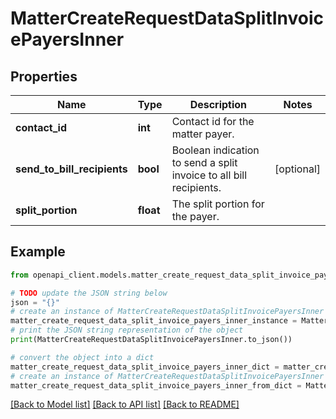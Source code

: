 # MatterCreateRequestDataSplitInvoicePayersInner


## Properties

Name | Type | Description | Notes
------------ | ------------- | ------------- | -------------
**contact_id** | **int** | Contact id for the matter payer. | 
**send_to_bill_recipients** | **bool** | Boolean indication to send a split invoice to all bill recipients. | [optional] 
**split_portion** | **float** | The split portion for the payer. | 

## Example

```python
from openapi_client.models.matter_create_request_data_split_invoice_payers_inner import MatterCreateRequestDataSplitInvoicePayersInner

# TODO update the JSON string below
json = "{}"
# create an instance of MatterCreateRequestDataSplitInvoicePayersInner from a JSON string
matter_create_request_data_split_invoice_payers_inner_instance = MatterCreateRequestDataSplitInvoicePayersInner.from_json(json)
# print the JSON string representation of the object
print(MatterCreateRequestDataSplitInvoicePayersInner.to_json())

# convert the object into a dict
matter_create_request_data_split_invoice_payers_inner_dict = matter_create_request_data_split_invoice_payers_inner_instance.to_dict()
# create an instance of MatterCreateRequestDataSplitInvoicePayersInner from a dict
matter_create_request_data_split_invoice_payers_inner_from_dict = MatterCreateRequestDataSplitInvoicePayersInner.from_dict(matter_create_request_data_split_invoice_payers_inner_dict)
```
[[Back to Model list]](../README.md#documentation-for-models) [[Back to API list]](../README.md#documentation-for-api-endpoints) [[Back to README]](../README.md)


